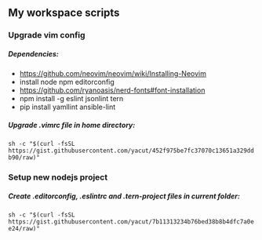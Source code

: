 ## My workspace scripts

### Upgrade vim config

##### Dependencies:
- https://github.com/neovim/neovim/wiki/Installing-Neovim
- install node npm editorconfig
- https://github.com/ryanoasis/nerd-fonts#font-installation
- npm install -g eslint jsonlint tern
- pip install yamllint ansible-lint

##### Upgrade .vimrc file in home directory:

`sh -c "$(curl -fsSL https://gist.githubusercontent.com/yacut/452f975be7fc37070c13651a329ddb90/raw)"`

### Setup new nodejs project

##### Create .editorconfig, .eslintrc and .tern-project files in current folder:

`sh -c "$(curl -fsSL https://gist.githubusercontent.com/yacut/7b11313234b76bed38b8b4dfc7a0ee24/raw)"`
